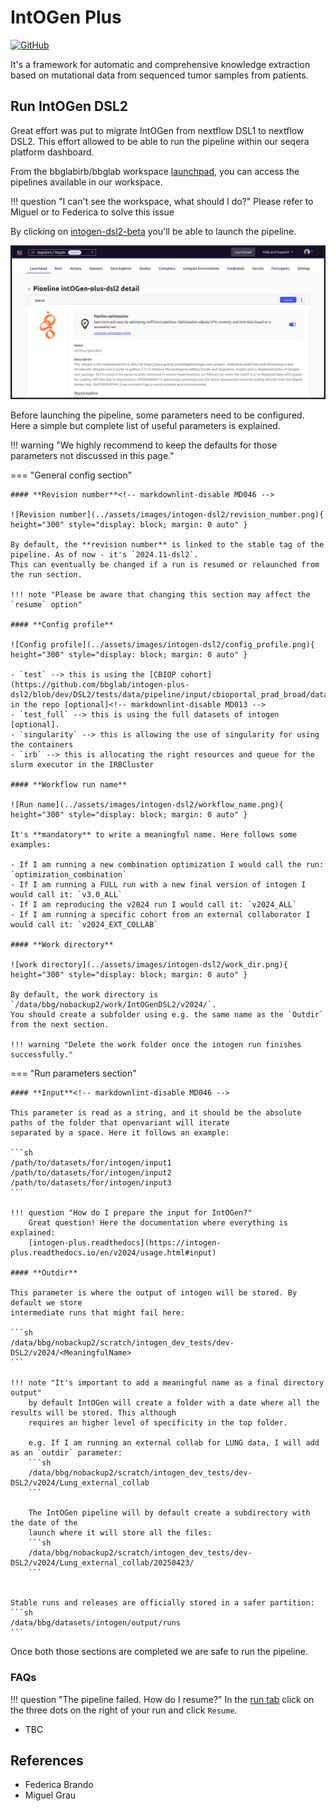 # IntOGen Plus

<!-- 
TODO: Brief introduction on what is intogen - its website and its purpose, use webs and repo as reference.
-->
[![GitHub](https://img.shields.io/badge/github-%23121011.svg?style=for-the-badge&logo=github&logoColor=white)](https://github.com/bbglab/intogen-plus-dsl2/)<!-- markdownlint-disable MD013 -->

It's a framework for automatic and comprehensive knowledge extraction based on mutational data from
sequenced tumor samples from patients.

## Run IntOGen DSL2

Great effort was put to migrate IntOGen from nextflow DSL1 to nextflow DSL2. This effort allowed to be able to run the
pipeline within our seqera platform dashboard.

From the bbglabirb/bbglab workspace [launchpad](https://cloud.seqera.io/orgs/bbglabirb/workspaces/bbglab/launchpad),
you can access the pipelines available in our workspace.

!!! question "I can't see the workspace, what should I do?"
    Please refer to Miguel or to Federica to solve this issue

By clicking on [intogen-dsl2-beta](https://cloud.seqera.io/orgs/bbglabirb/workspaces/bbglab/launchpad/217132460501467)
you'll be able to launch the pipeline.

![alt text](../assets/images/intogen-dsl2/intogen_seqera.png)

Before launching the pipeline, some parameters need to be configured. Here a simple but complete list of
useful parameters is explained.

!!! warning "We highly recommend to keep the defaults for those parameters not discussed in this page."

=== "General config section"

    #### **Revision number**<!-- markdownlint-disable MD046 -->
    
    ![Revision number](../assets/images/intogen-dsl2/revision_number.png){ height="300" style="display: block; margin: 0 auto" }

    By default, the **revision number** is linked to the stable tag of the pipeline. As of now - it's `2024.11-dsl2`. 
    This can eventually be changed if a run is resumed or relaunched from the run section.

    !!! note "Please be aware that changing this section may affect the `resume` option"

    #### **Config profile**

    ![Config profile](../assets/images/intogen-dsl2/config_profile.png){ height="300" style="display: block; margin: 0 auto" }

    - `test` --> this is using the [CBIOP cohort](https://github.com/bbglab/intogen-plus-dsl2/blob/dev/DSL2/tests/data/pipeline/input/cbioportal_prad_broad/data_mutations_extended.txt) in the repo [optional]<!-- markdownlint-disable MD013 -->
    - `test_full` --> this is using the full datasets of intogen [optional].
    - `singularity` --> this is allowing the use of singularity for using the containers
    - `irb` --> this is allocating the right resources and queue for the slurm executor in the IRBCluster

    #### **Workflow run name**

    ![Run name](../assets/images/intogen-dsl2/workflow_name.png){ height="300" style="display: block; margin: 0 auto" }

    It's **mandatory** to write a meaningful name. Here follows some examples:

    - If I am running a new combination optimization I would call the run: `optimization_combination`
    - If I am running a FULL run with a new final version of intogen I would call it: `v3.0_ALL`
    - If I am reproducing the v2024 run I would call it: `v2024_ALL`
    - If I am running a specific cohort from an external collaborator I would call it: `v2024_EXT_COLLAB`

    #### **Work directory**

    ![work directory](../assets/images/intogen-dsl2/work_dir.png){ height="300" style="display: block; margin: 0 auto" }
    
    By default, the work directory is `/data/bbg/nobackup2/work/IntOGenDSL2/v2024/`. 
    You should create a subfolder using e.g. the same name as the `Outdir` from the next section.
    
    !!! warning "Delete the work folder once the intogen run finishes successfully."
    

=== "Run parameters section"

    #### **Input**<!-- markdownlint-disable MD046 -->

    This parameter is read as a string, and it should be the absolute paths of the folder that openvariant will iterate
    separated by a space. Here it follows an example:

    ```sh
    /path/to/datasets/for/intogen/input1 /path/to/datasets/for/intogen/input2 /path/to/datasets/for/intogen/input3
    ```

    !!! question "How do I prepare the input for IntOGen?"
        Great question! Here the documentation where everything is explained: 
        [intogen-plus.readthedocs](https://intogen-plus.readthedocs.io/en/v2024/usage.html#input)

    #### **Outdir**

    This parameter is where the output of intogen will be stored. By default we store
    intermediate runs that might fail here:

    ```sh
    /data/bbg/nobackup2/scratch/intogen_dev_tests/dev-DSL2/v2024/<MeaningfulName>
    ```

    !!! note "It's important to add a meaningful name as a final directory output"
        by default IntOGen will create a folder with a date where all the results will be stored. This although
        requires an higher level of specificity in the top folder.

        e.g. If I am running an external collab for LUNG data, I will add as an `outdir` parameter:
        ```sh
        /data/bbg/nobackup2/scratch/intogen_dev_tests/dev-DSL2/v2024/Lung_external_collab
        ```
        
        The IntOGen pipeline will by default create a subdirectory with the date of the
        launch where it will store all the files:
        ```sh
        /data/bbg/nobackup2/scratch/intogen_dev_tests/dev-DSL2/v2024/Lung_external_collab/20250423/
        ```


    Stable runs and releases are officially stored in a safer partition: 
    ```sh
    /data/bbg/datasets/intogen/output/runs
    ```

Once both those sections are completed we are safe to run the pipeline.

### FAQs

!!! question "The pipeline failed. How do I resume?"
    In the [run tab](https://cloud.seqera.io/orgs/bbglabirb/workspaces/bbglab/watch) click on the three
    dots on the right of your run and click `Resume`.

- TBC

## References

- Federica Brando
- Miguel Grau
